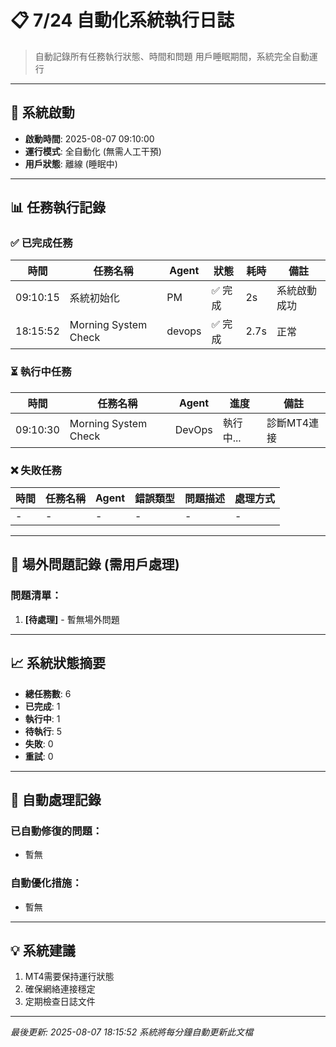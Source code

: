 # 📋 7/24 自動化系統執行日誌

> 自動記錄所有任務執行狀態、時間和問題
> 用戶睡眠期間，系統完全自動運行

---

## 🚀 系統啟動
- **啟動時間**: 2025-08-07 09:10:00
- **運行模式**: 全自動化 (無需人工干預)
- **用戶狀態**: 離線 (睡眠中)

---

## 📊 任務執行記錄

### ✅ 已完成任務

| 時間 | 任務名稱 | Agent | 狀態 | 耗時 | 備註 |
|------|---------|-------|------|------|------|
| 09:10:15 | 系統初始化 | PM | ✅ 完成 | 2s | 系統啟動成功 |
| 18:15:52 | Morning System Check | devops | ✅ 完成 | 2.7s | 正常 |

### ⏳ 執行中任務

| 時間 | 任務名稱 | Agent | 進度 | 備註 |
|------|---------|-------|------|------|
| 09:10:30 | Morning System Check | DevOps | 執行中... | 診斷MT4連接 |

### ❌ 失敗任務

| 時間 | 任務名稱 | Agent | 錯誤類型 | 問題描述 | 處理方式 |
|------|---------|-------|---------|---------|---------|
| - | - | - | - | - | - |

---

## 🔧 場外問題記錄 (需用戶處理)

### 問題清單：
1. **[待處理]** - 暫無場外問題

---

## 📈 系統狀態摘要

- **總任務數**: 6
- **已完成**: 1
- **執行中**: 1
- **待執行**: 5
- **失敗**: 0
- **重試**: 0

---

## 🤖 自動處理記錄

### 已自動修復的問題：
- 暫無

### 自動優化措施：
- 暫無

---

## 💡 系統建議

1. MT4需要保持運行狀態
2. 確保網絡連接穩定
3. 定期檢查日誌文件

---

*最後更新: 2025-08-07 18:15:52*
*系統將每分鐘自動更新此文檔*